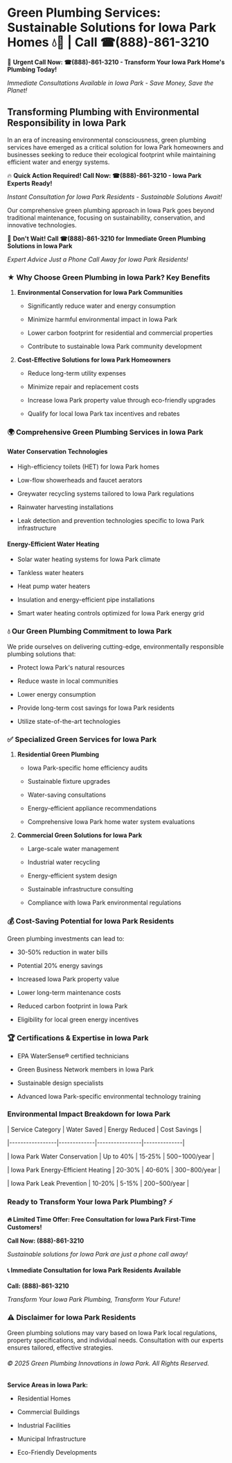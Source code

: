 # Green Plumbing Services: Sustainable Solutions for Iowa Park Homes 💧🌿 | Call ☎(888)-861-3210

🚨 **Urgent Call Now: ☎(888)-861-3210 - Transform Your Iowa Park Home's Plumbing Today!**
*Immediate Consultations Available in Iowa Park - Save Money, Save the Planet!*

## Transforming Plumbing with Environmental Responsibility in Iowa Park

In an era of increasing environmental consciousness, green plumbing services have emerged as a critical solution for Iowa Park homeowners and businesses seeking to reduce their ecological footprint while maintaining efficient water and energy systems. 

🔥 **Quick Action Required! Call Now: ☎(888)-861-3210 - Iowa Park Experts Ready!**
*Instant Consultation for Iowa Park Residents - Sustainable Solutions Await!*

Our comprehensive green plumbing approach in Iowa Park goes beyond traditional maintenance, focusing on sustainability, conservation, and innovative technologies.

🚨 **Don't Wait! Call ☎(888)-861-3210 for Immediate Green Plumbing Solutions in Iowa Park**
*Expert Advice Just a Phone Call Away for Iowa Park Residents!*

### ★ Why Choose Green Plumbing in Iowa Park? Key Benefits

1. **Environmental Conservation for Iowa Park Communities** 
   - Significantly reduce water and energy consumption
   - Minimize harmful environmental impact in Iowa Park
   - Lower carbon footprint for residential and commercial properties
   - Contribute to sustainable Iowa Park community development

2. **Cost-Effective Solutions for Iowa Park Homeowners** 
   - Reduce long-term utility expenses
   - Minimize repair and replacement costs
   - Increase Iowa Park property value through eco-friendly upgrades
   - Qualify for local Iowa Park tax incentives and rebates

### 🌍 Comprehensive Green Plumbing Services in Iowa Park

#### Water Conservation Technologies
- High-efficiency toilets (HET) for Iowa Park homes
- Low-flow showerheads and faucet aerators
- Greywater recycling systems tailored to Iowa Park regulations
- Rainwater harvesting installations
- Leak detection and prevention technologies specific to Iowa Park infrastructure

#### Energy-Efficient Water Heating
- Solar water heating systems for Iowa Park climate
- Tankless water heaters
- Heat pump water heaters
- Insulation and energy-efficient pipe installations
- Smart water heating controls optimized for Iowa Park energy grid

### 💧 Our Green Plumbing Commitment to Iowa Park

We pride ourselves on delivering cutting-edge, environmentally responsible plumbing solutions that:
- Protect Iowa Park's natural resources
- Reduce waste in local communities
- Lower energy consumption
- Provide long-term cost savings for Iowa Park residents
- Utilize state-of-the-art technologies

### ✅ Specialized Green Services for Iowa Park

1. **Residential Green Plumbing**
   - Iowa Park-specific home efficiency audits
   - Sustainable fixture upgrades
   - Water-saving consultations
   - Energy-efficient appliance recommendations
   - Comprehensive Iowa Park home water system evaluations

2. **Commercial Green Solutions for Iowa Park**
   - Large-scale water management
   - Industrial water recycling
   - Energy-efficient system design
   - Sustainable infrastructure consulting
   - Compliance with Iowa Park environmental regulations

### 💰 Cost-Saving Potential for Iowa Park Residents

Green plumbing investments can lead to:
- 30-50% reduction in water bills
- Potential 20% energy savings
- Increased Iowa Park property value
- Lower long-term maintenance costs
- Reduced carbon footprint in Iowa Park
- Eligibility for local green energy incentives

### 🏆 Certifications & Expertise in Iowa Park

- EPA WaterSense® certified technicians
- Green Business Network members in Iowa Park
- Sustainable design specialists
- Advanced Iowa Park-specific environmental technology training

### Environmental Impact Breakdown for Iowa Park

| Service Category | Water Saved | Energy Reduced | Cost Savings |
|-----------------|-------------|----------------|--------------|
| Iowa Park Water Conservation | Up to 40% | 15-25% | $500-$1000/year |
| Iowa Park Energy-Efficient Heating | 20-30% | 40-60% | $300-$800/year |
| Iowa Park Leak Prevention | 10-20% | 5-15% | $200-$500/year |

### Ready to Transform Your Iowa Park Plumbing? ⚡

**🔥 Limited Time Offer: Free Consultation for Iowa Park First-Time Customers!**

**Call Now: (888)-861-3210**
*Sustainable solutions for Iowa Park are just a phone call away!*

#### 📞 Immediate Consultation for Iowa Park Residents Available

**Call: (888)-861-3210**
*Transform Your Iowa Park Plumbing, Transform Your Future!*

### ⚠️ Disclaimer for Iowa Park Residents

Green plumbing solutions may vary based on Iowa Park local regulations, property specifications, and individual needs. Consultation with our experts ensures tailored, effective strategies.

###### © 2025 Green Plumbing Innovations in Iowa Park. All Rights Reserved.

**Service Areas in Iowa Park:** 
- Residential Homes
- Commercial Buildings
- Industrial Facilities
- Municipal Infrastructure
- Eco-Friendly Developments